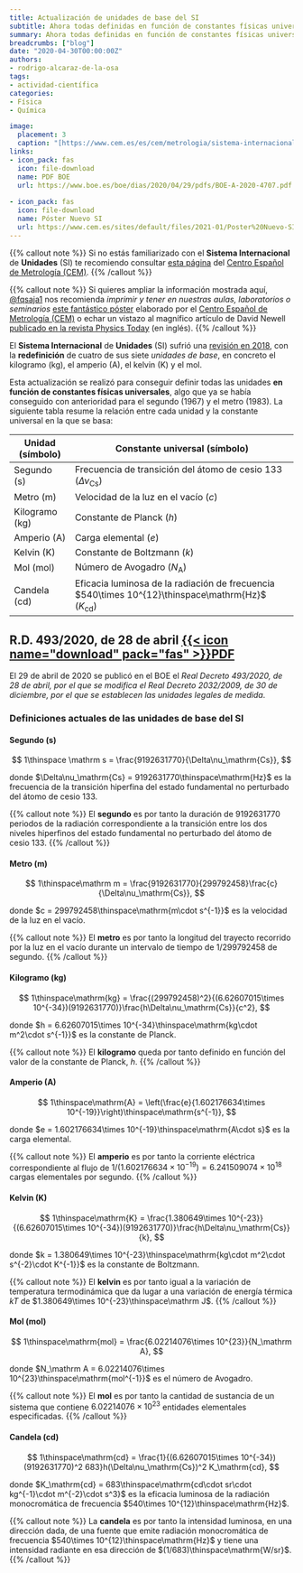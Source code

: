 ```yaml
---
title: Actualización de unidades de base del SI
subtitle: Ahora todas definidas en función de constantes físicas universales 
summary: Ahora todas definidas en función de constantes físicas universales.
breadcrumbs: ["blog"]
date: "2020-04-30T00:00:00Z"
authors:
- rodrigo-alcaraz-de-la-osa
tags:
- actividad-científica
categories:
- Física
- Química

image:
  placement: 3
  caption: "[https://www.cem.es/es/cem/metrologia/sistema-internacional-unidades-si](https://www.cem.es/es/cem/metrologia/sistema-internacional-unidades-si)"
links:
- icon_pack: fas
  icon: file-download
  name: PDF BOE
  url: https://www.boe.es/boe/dias/2020/04/29/pdfs/BOE-A-2020-4707.pdf
  
- icon_pack: fas
  icon: file-download
  name: Póster Nuevo SI
  url: https://www.cem.es/sites/default/files/2021-01/Poster%20Nuevo-SI.pdf
---
```


{{% callout note %}}
Si no estás familiarizado con el **Sistema Internacional** de **Unidades** (SI) te recomiendo consultar [esta página](https://www.cem.es/es/cem/metrologia/sistema-internacional-unidades-si) del [Centro Español de Metrología (CEM)](https://www.cem.es).
{{% /callout %}}

{{% callout note %}}
Si quieres ampliar la información mostrada aquí, [@fqsaja1](https://twitter.com/fqsaja1/status/1255585199015985155?s=20) nos recomienda _imprimir y tener en nuestras aulas, laboratorios o seminarios_ [este fantástico póster](https://www.cem.es/sites/default/files/2021-01/Poster%20Nuevo-SI.pdf) elaborado por el [Centro Español de Metrología (CEM)](https://www.cem.es) o echar un vistazo al magnífico artículo de David Newell [publicado en la revista Physics Today](https://physicstoday.scitation.org/doi/10.1063/PT.3.2448) (en inglés).
{{% /callout %}}

El **Sistema Internacional** de **Unidades** (SI) sufrió una [revisión en 2018](https://www.cem.es/sites/default/files/2021-01/cem_revisionsi_edem_18mayo2018.pdf), con la **redefinición** de cuatro de sus siete _unidades de base_, en concreto el kilogramo (kg), el amperio (A), el kelvin (K) y el mol.

Esta actualización se realizó para conseguir definir todas las unidades **en función de constantes físicas universales**, algo que ya se había conseguido con anterioridad para el segundo (1967) y el metro (1983). La siguiente tabla resume la relación entre cada unidad y la constante universal en la que se basa:

| Unidad (símbolo) | Constante universal (símbolo)                                             |
| ---------------- | ------------------------------------------------------------------------- |
| Segundo (s)      | Frecuencia de transición del átomo de cesio 133 ($\Delta\nu_\mathrm{Cs}$) |
| Metro (m)        | Velocidad de la luz en el vacío ($c$)                                     |
| Kilogramo (kg)   | Constante de Planck ($h$)                                                 |
| Amperio (A)      | Carga elemental ($e$)                                                     |
| Kelvin (K)       | Constante de Boltzmann ($k$)                                              |
| Mol (mol)        | Número de Avogadro ($N_\mathrm A$)                                        |
| Candela (cd)     | Eficacia luminosa de la radiación de frecuencia $540\times 10^{12}\thinspace\mathrm{Hz}$ ($K_\mathrm{cd}$) |

## R.D. 493/2020, de 28 de abril [{{< icon name="download" pack="fas" >}}PDF](https://www.boe.es/boe/dias/2020/04/29/pdfs/BOE-A-2020-4707.pdf)

El 29 de abril de 2020 se publicó en el BOE el _Real Decreto 493/2020, de 28 de abril, por el que se modifica el Real Decreto 2032/2009, de 30 de diciembre, por el que se establecen las unidades legales de medida_.

### Definiciones actuales de las unidades de base del SI

#### Segundo (s)

$$
1\thinspace \mathrm s = \frac{9192631770}{\Delta\nu_\mathrm{Cs}},
$$

donde $\Delta\nu_\mathrm{Cs} = 9192631770\thinspace\mathrm{Hz}$ es la frecuencia de la transición hiperfina del estado fundamental no perturbado del átomo de cesio 133.

{{% callout note %}}
El **segundo** es por tanto la duración de 9192631770 periodos de la radiación correspondiente a la transición entre los dos niveles hiperfinos del estado fundamental no perturbado del átomo de cesio 133.
{{% /callout %}}

#### Metro (m)
$$
1\thinspace\mathrm m = \frac{9192631770}{299792458}\frac{c}{\Delta\nu_\mathrm{Cs}},
$$

donde $c = 299792458\thinspace\mathrm{m\cdot s^{-1}}$ es la velocidad de la luz en el vacío.

{{% callout note %}}
El **metro** es por tanto la longitud del trayecto recorrido por la luz en el vacío durante un intervalo de tiempo de 1/299792458 de segundo.
{{% /callout %}}

#### Kilogramo (kg)
$$
1\thinspace\mathrm{kg} = \frac{(299792458)^2}{(6.62607015\times 10^{-34})(9192631770)}\frac{h\Delta\nu_\mathrm{Cs}}{c^2},
$$

donde $h = 6.62607015\times 10^{-34}\thinspace\mathrm{kg\cdot m^2\cdot s^{-1}}$ es la constante de Planck.

{{% callout note %}}
El **kilogramo** queda por tanto definido en función del valor de la constante de Planck, $h$.
{{% /callout %}}

#### Amperio (A)
$$
1\thinspace\mathrm{A} = \left(\frac{e}{1.602176634\times 10^{-19}}\right)\thinspace\mathrm{s^{-1}},
$$

donde $e = 1.602176634\times 10^{-19}\thinspace\mathrm{A\cdot s}$ es la carga elemental.

{{% callout note %}}
El **amperio** es por tanto la corriente eléctrica correspondiente al flujo de $1/(1.602176634\times 10^{-19}) = 6.241509074\times 10^{18}$ cargas elementales por segundo.
{{% /callout %}}

#### Kelvin (K)
$$
1\thinspace\mathrm{K} = \frac{1.380649\times 10^{-23}}{(6.62607015\times 10^{-34})(9192631770)}\frac{h\Delta\nu_\mathrm{Cs}}{k},
$$

donde $k = 1.380649\times 10^{-23}\thinspace\mathrm{kg\cdot m^2\cdot s^{-2}\cdot K^{-1}}$ es la constante de Boltzmann.

{{% callout note %}}
El **kelvin** es por tanto igual a la variación de temperatura termodinámica que da lugar a una variación de energía térmica $kT$ de $1.380649\times 10^{-23}\thinspace\mathrm J$.
{{% /callout %}}

#### Mol (mol)
$$
1\thinspace\mathrm{mol} = \frac{6.02214076\times 10^{23}}{N_\mathrm A},
$$

donde $N_\mathrm A = 6.02214076\times 10^{23}\thinspace\mathrm{mol^{-1}}$ es el número de Avogadro.

{{% callout note %}}
El **mol** es por tanto la cantidad de sustancia de un sistema que contiene $6.02214076\times 10^{23}$ entidades elementales especificadas.
{{% /callout %}}

#### Candela (cd)
$$
1\thinspace\mathrm{cd} = \frac{1}{(6.62607015\times 10^{-34})(9192631770)^2 683}h(\Delta\nu_\mathrm{Cs})^2 K_\mathrm{cd},
$$

donde $K_\mathrm{cd} = 683\thinspace\mathrm{cd\cdot sr\cdot kg^{-1}\cdot m^{-2}\cdot s^3}$ es la eficacia luminosa de la radiación monocromática de frecuencia $540\times 10^{12}\thinspace\mathrm{Hz}$.

{{% callout note %}}
La **candela** es por tanto la intensidad luminosa, en una dirección dada, de una fuente que emite radiación monocromática de frecuencia $540\times 10^{12}\thinspace\mathrm{Hz}$ y tiene una intensidad radiante en esa dirección de $(1/683)\thinspace\mathrm{W/sr}$.
{{% /callout %}}